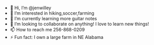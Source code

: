 - 👋 Hi, I’m @jenwilley
- 👀 I’m interested in hiking,soccer,farming
- 🌱 I’m currently learning more guitar notes
- 💞️ I’m looking to collaborate on anything! I love to learn new things!
- 📫 How to reach me 256-868-0209
- ⚡ Fun fact: I own a large farm in NE Alabama

<!---
jenwilley18/jenwilley18 is a ✨ special ✨ repository because its `README.md` (this file) appears on your GitHub profile.
You can click the Preview link to take a look at your changes.
--->
